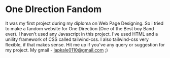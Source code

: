# One DIrection Fandom
It was my first project during my diploma on Web Page Designing. So i tried to make a fandom website for One Direction (One of the Best boy Band ever). I haven't used any Javascript in this project. I've used HTML and a unility framework of CSS called tailwind-css. I also tailwind-css very flexible, if that makes sense. Hit me up if you've any query or suggestion for my project. My gmail - lapkale0110@gmail.com ;)
